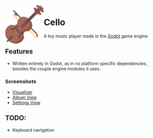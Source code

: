 <img align="left" alt="cello icon" src="icon.png" width="125"/>

# Cello
A toy music player made in the [Godot](https://godotengine.org/) game engine

## Features
- Written entirely in Godot, as in no platform specific dependencies,  
  besides the couple engine modules it uses.
### Screenshots
- [Visualizer](https://cdn.discordapp.com/attachments/635625925748457482/923598671709372456/unknown.png)
- [Album View](https://cdn.discordapp.com/attachments/781077863981776971/923627802643812372/unknown.png)
- [Settings View](https://cdn.discordapp.com/attachments/781077863981776971/923627994629681202/unknown.png)

## TODO:
- Keyboard navigation

